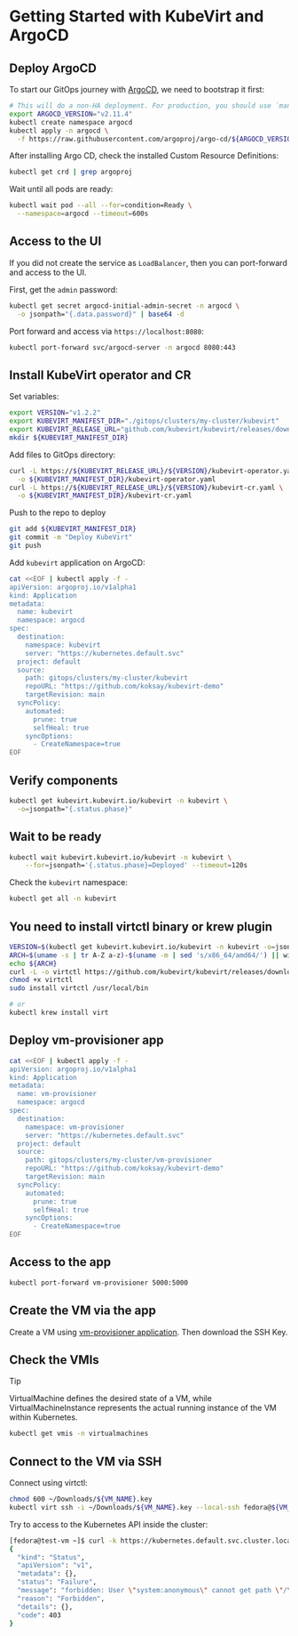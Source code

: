 # Getting Started with KubeVirt and ArgoCD

## Deploy ArgoCD

To start our GitOps journey with [ArgoCD](https://argoproj.github.io/cd/), we need to bootstrap it first:

```bash
# This will do a non-HA deployment. For production, you should use `manifests/ha/install.yaml` file
export ARGOCD_VERSION="v2.11.4"
kubectl create namespace argocd
kubectl apply -n argocd \
  -f https://raw.githubusercontent.com/argoproj/argo-cd/${ARGOCD_VERSION}/manifests/install.yaml
```

After installing Argo CD, check the installed Custom Resource Definitions:

```bash
kubectl get crd | grep argoproj
```

Wait until all pods are ready:

```bash
kubectl wait pod --all --for=condition=Ready \
  --namespace=argocd --timeout=600s
```

## Access to the UI

If you did not create the service as `LoadBalancer`, then you can port-forward and access to the UI.

First, get the `admin` password:

```bash
kubectl get secret argocd-initial-admin-secret -n argocd \
  -o jsonpath="{.data.password}" | base64 -d
```

Port forward and access via `https://localhost:8080`:

```bash
kubectl port-forward svc/argocd-server -n argocd 8080:443
```

## Install KubeVirt operator and CR

Set variables:

```bash
export VERSION="v1.2.2"
export KUBEVIRT_MANIFEST_DIR="./gitops/clusters/my-cluster/kubevirt"
export KUBEVIRT_RELEASE_URL="github.com/kubevirt/kubevirt/releases/download"
mkdir ${KUBEVIRT_MANIFEST_DIR}
```

Add files to GitOps directory:

```bash
curl -L https://${KUBEVIRT_RELEASE_URL}/${VERSION}/kubevirt-operator.yaml \
  -o ${KUBEVIRT_MANIFEST_DIR}/kubevirt-operator.yaml
curl -L https://${KUBEVIRT_RELEASE_URL}/${VERSION}/kubevirt-cr.yaml \
  -o ${KUBEVIRT_MANIFEST_DIR}/kubevirt-cr.yaml
```

Push to the repo to deploy

```bash
git add ${KUBEVIRT_MANIFEST_DIR}
git commit -m "Deploy KubeVirt"
git push
```

Add `kubevirt` application on ArgoCD:

```bash
cat <<EOF | kubectl apply -f -
apiVersion: argoproj.io/v1alpha1
kind: Application
metadata:
  name: kubevirt
  namespace: argocd
spec:
  destination:
    namespace: kubevirt
    server: "https://kubernetes.default.svc"
  project: default
  source:
    path: gitops/clusters/my-cluster/kubevirt
    repoURL: "https://github.com/koksay/kubevirt-demo"
    targetRevision: main
  syncPolicy:
    automated:
      prune: true
      selfHeal: true
    syncOptions:
      - CreateNamespace=true
EOF
```

## Verify components

```bash
kubectl get kubevirt.kubevirt.io/kubevirt -n kubevirt \
  -o=jsonpath="{.status.phase}"
```

## Wait to be ready

```bash
kubectl wait kubevirt.kubevirt.io/kubevirt -n kubevirt \
    --for=jsonpath='{.status.phase}=Deployed' --timeout=120s
```

Check the `kubevirt` namespace:

```bash
kubectl get all -n kubevirt
```

## You need to install virtctl binary or krew plugin

```bash
VERSION=$(kubectl get kubevirt.kubevirt.io/kubevirt -n kubevirt -o=jsonpath="{.status.observedKubeVirtVersion}")
ARCH=$(uname -s | tr A-Z a-z)-$(uname -m | sed 's/x86_64/amd64/') || windows-amd64.exe
echo ${ARCH}
curl -L -o virtctl https://github.com/kubevirt/kubevirt/releases/download/${VERSION}/virtctl-${VERSION}-${ARCH}
chmod +x virtctl
sudo install virtctl /usr/local/bin

# or
kubectl krew install virt
```

## Deploy vm-provisioner app

```bash
cat <<EOF | kubectl apply -f -
apiVersion: argoproj.io/v1alpha1
kind: Application
metadata:
  name: vm-provisioner
  namespace: argocd
spec:
  destination:
    namespace: vm-provisioner
    server: "https://kubernetes.default.svc"
  project: default
  source:
    path: gitops/clusters/my-cluster/vm-provisioner
    repoURL: "https://github.com/koksay/kubevirt-demo"
    targetRevision: main
  syncPolicy:
    automated:
      prune: true
      selfHeal: true
    syncOptions:
      - CreateNamespace=true
EOF
```

## Access to the app

```bash
kubectl port-forward vm-provisioner 5000:5000
```

## Create the VM via the app

Create a VM using [vm-provisioner application](http://localhost:5000). Then download the SSH Key.

## Check the VMIs

>[!TIP]
>VirtualMachine defines the desired state of a VM, while VirtualMachineInstance represents the actual running instance of the VM within Kubernetes.

```bash
kubectl get vmis -n virtualmachines
```

## Connect to the VM via SSH

Connect using virtctl:

```bash
chmod 600 ~/Downloads/${VM_NAME}.key
kubectl virt ssh -i ~/Downloads/${VM_NAME}.key --local-ssh fedora@${VM_NAME} -n virtualmachines
```

Try to access to the Kubernetes API inside the cluster:

```bash
[fedora@test-vm ~]$ curl -k https://kubernetes.default.svc.cluster.local
{
  "kind": "Status",
  "apiVersion": "v1",
  "metadata": {},
  "status": "Failure",
  "message": "forbidden: User \"system:anonymous\" cannot get path \"/\"",
  "reason": "Forbidden",
  "details": {},
  "code": 403
}
```

